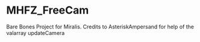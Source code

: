 # MHFZ_FreeCam
Bare Bones Project for Miralis. Credits to AsteriskAmpersand for help of the valarray updateCamera
